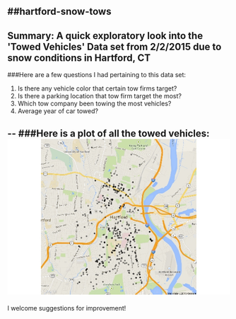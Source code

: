##hartford-snow-tows
--
Summary: A quick exploratory look into the 'Towed Vehicles' Data set from 2/2/2015 due to snow conditions in Hartford, CT
--
###Here are a few questions I had pertaining to this data set:
1. Is there any vehicle color that certain tow firms target?
2. Is there a parking location that tow firm target the most?
3. Which tow company been towing the most vehicles?
4. Average year of car towed?

--
###Here is a plot of all the towed vehicles:
![alt tag](https://github.com/jasdumas/hartford-snow-tows/blob/master/Rplot01.jpeg)
--
I welcome suggestions for improvement!
